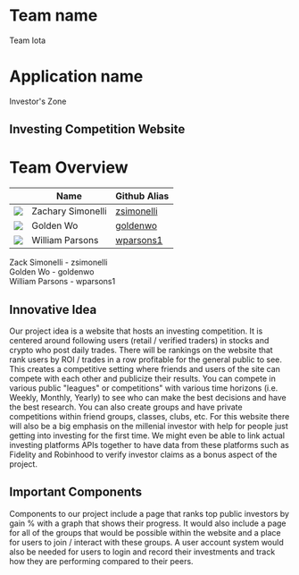 # Team name
Team Iota

# Application name
Investor's Zone

## Investing Competition Website

# Team Overview
|                                        | Name              | Github Alias                                |
|----------------------------------------|-------------------|---------------------------------------------|
| ![](https://github.com/zsimonelli.png) | Zachary Simonelli | [zsimonelli](https://github.com/zsimonelli) |
| ![](https://github.com/goldenwo.png)   | Golden Wo         | [goldenwo](https://github.com/goldenwo)     |
| ![](https://github.com/wparsons1.png)  | William Parsons   | [wparsons1](https://github.com/wparsons1)   |

Zack Simonelli - zsimonelli  
Golden Wo - goldenwo  
William Parsons - wparsons1
## Innovative Idea
Our project idea is a website that hosts an investing competition. It is centered around following users (retail / verified traders) in stocks and crypto who post daily trades. There will be rankings on the website that rank users by ROI / trades in a row profitable for the general public to see. This creates a competitive setting where friends and users of the site can compete with each other and publicize their results. You can compete in various public "leagues" or competitions" with various time horizons (i.e. Weekly, Monthly, Yearly) to see who can make the best decisions and have the best research. You can also create groups and have private competitions within friend groups, classes, clubs, etc. For this website there will also be a big emphasis on the millenial investor with help for people just getting into investing for the first time. We might even be able to link actual investing platforms APIs together to have data from these platforms such as Fidelity and Robinhood to verify investor claims as a bonus aspect of the project.
## Important Components
Components to our project include a page that ranks top public investors by gain % with a graph that shows their progress. It would also include a page for all of the groups that would be possible within the website and a place for users to join / interact with these groups. A user account system would also be needed for users to login and record their investments and track how they are performing compared to their peers. 
